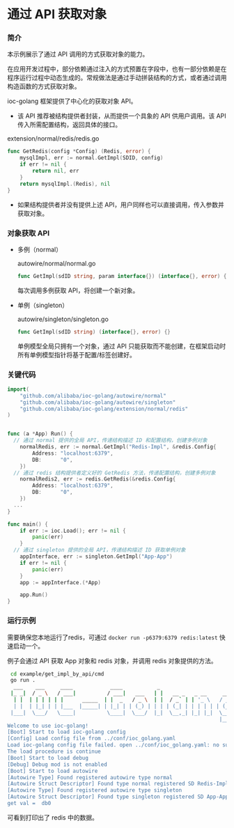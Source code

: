 # 通过 API 获取对象

### 简介

本示例展示了通过 API 调用的方式获取对象的能力。

在应用开发过程中，部分依赖通过注入的方式预置在字段中，也有一部分依赖是在程序运行过程中动态生成的。常规做法是通过手动拼装结构的方式，或者通过调用构造函数的方式获取对象。

ioc-golang 框架提供了中心化的获取对象 API。

- 该 API 推荐被结构提供者封装，从而提供一个具象的 API 供用户调用。该 API 传入所需配置结构，返回具体的接口。

extension/normal/redis/redis.go

```go
func GetRedis(config *Config) (Redis, error) {
	mysqlImpl, err := normal.GetImpl(SDID, config)
	if err != nil {
		return nil, err
	}
	return mysqlImpl.(Redis), nil
}
```

- 如果结构提供者并没有提供上述 API，用户同样也可以直接调用，传入参数并获取对象。

### 对象获取 API

- 多例（normal）

  autowire/normal/normal.go

  ```go
  func GetImpl(sdID string, param interface{}) (interface{}, error) {}
  ```

  每次调用多例获取 API，将创建一个新对象。

- 单例（singleton）

  autowire/singleton/singleton.go

  ```go
  func GetImpl(sdID string) (interface{}, error) {}
  ```

  单例模型全局只拥有一个对象，通过 API 只能获取而不能创建，在框架启动时所有单例模型指针将基于配置/标签创建好。

### 关键代码

```go
import(
	"github.com/alibaba/ioc-golang/autowire/normal"
	"github.com/alibaba/ioc-golang/autowire/singleton"
	"github.com/alibaba/ioc-golang/extension/normal/redis"
)


func (a *App) Run() {
  // 通过 normal 提供的全局 API，传递结构描述 ID 和配置结构，创建多例对象
	normalRedis, err := normal.GetImpl("Redis-Impl", &redis.Config{
		Address: "localhost:6379",
		DB:      "0",
	})
  // 通过 redis 结构提供者定义好的 GetRedis 方法，传递配置结构，创建多例对象
	normalRedis2, err := redis.GetRedis(&redis.Config{
		Address: "localhost:6379",
		DB:      "0",
	})
  ...
}

func main() {
	if err := ioc.Load(); err != nil {
		panic(err)
	}
  // 通过 singleton 提供的全局 API，传递结构描述 ID 获取单例对象
	appInterface, err := singleton.GetImpl("App-App")
	if err != nil {
		panic(err)
	}
	app := appInterface.(*App)

	app.Run()
}

```

### 运行示例

需要确保您本地运行了redis，可通过 `docker run -p6379:6379 redis:latest` 快速启动一个。

例子会通过 API 获取 App 对象和 redis 对象，并调用 redis 对象提供的方法。

```bash
 cd example/get_impl_by_api/cmd
 go run .
  ___    ___     ____            ____           _                         
 |_ _|  / _ \   / ___|          / ___|   ___   | |   __ _   _ __     __ _ 
  | |  | | | | | |      _____  | |  _   / _ \  | |  / _` | | '_ \   / _` |
  | |  | |_| | | |___  |_____| | |_| | | (_) | | | | (_| | | | | | | (_| |
 |___|  \___/   \____|          \____|  \___/  |_|  \__,_| |_| |_|  \__, |
                                                                    |___/ 
Welcome to use ioc-golang!
[Boot] Start to load ioc-golang config
[Config] Load config file from ../conf/ioc_golang.yaml
Load ioc-golang config file failed. open ../conf/ioc_golang.yaml: no such file or directory
The load procedure is continue
[Boot] Start to load debug
[Debug] Debug mod is not enabled
[Boot] Start to load autowire
[Autowire Type] Found registered autowire type normal
[Autowire Struct Descriptor] Found type normal registered SD Redis-Impl
[Autowire Type] Found registered autowire type singleton
[Autowire Struct Descriptor] Found type singleton registered SD App-App
get val =  db0
```

可看到打印出了 redis 中的数据。





